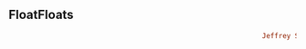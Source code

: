 ## FloatFloats
```ruby
                                                              Jeffrey Sarnoff © 2016-Mar-22 at New York
```
